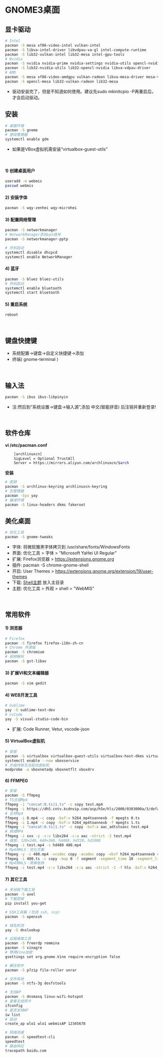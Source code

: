# GNOME3桌面

## 显卡驱动
``` bash
# Intel
pacman -S mesa xf86-video-intel vulkan-intel
pacman -S libva-intel-driver libvdpau-va-gl intel-compute-runtime
pacman -S lib32-vulkan-intel lib32-mesa intel-gpu-tools
# Nvidia
pacman -S nvidia nvidia-prime nvidia-settings nvidia-utils opencl-nvidia
pacman -S lib32-nvidia-utils lib32-opencl-nvidia libva-vdpau-driver
# AMD
pacman -S mesa xf86-video-amdgpu vulkan-radeon libva-mesa-driver mesa-vdpau
pacman -S opencl-mesa lib32-vulkan-radeon lib32-mesa
```
- 驱动安装完了，但是不知道如何使用。建议先sudo mkinitcpio -P再重启后，才会启动驱动。

## 安装
``` bash
# 桌面环境
pacman -S gnome
# 登陆管理器
systemctl enable gdm
```
- 如果是VBox虚拟机需安装“virtualbox-guest-utils”

<br/>

#### 1) 创建桌面用户
``` bash
useradd -m webmis
passwd webmis
```

#### 2) 安装字体
``` bash
pacman -S wqy-zenhei wqy-microhei
```

#### 3) 配置网络管理
``` bash
pacman -S networkmanager
# NetworkManager添加vpn拨号
pacman -S networkmanager-pptp

# 开机启动
systemctl disable dhcpcd
systemctl enable NetworkManager
```

#### 4) 蓝牙
``` bash
pacman -S bluez bluez-utils
# 开机启动
systemctl enable bluetooth
systemctl start bluetooth
```

#### 5) 重启系统
``` bash
reboot
```

<br/>

## 键盘快捷键
- 系统配置->键盘->自定义快捷键->添加
- 终端( gnome-terminal )

<br/>

## 输入法
``` bash
pacman -S ibus ibus-libpinyin
```
- 注:然后到“系统设置->键盘->输入源”,添加 中文(智能拼音) 后注销并重新登录!

<br/>

## 软件仓库
**vi /etc/pacman.conf**
```bash
	[archlinuxcn]
	SigLevel = Optional TrustAll
	Server = https://mirrors.aliyun.com/archlinuxcn/$arch
```
**安装**
```bash
# 密钥
pacman -S archlinux-keyring archlinuxcn-keyring
# 包管理器
pacman -Syu yay
# 编译环境
pacman -S linux-headers dkms fakeroot
```

## 美化桌面
``` bash
# 优化工具
pacman -S gnome-tweaks
```
- 字体: 将微软雅黑字体拷贝到 /usr/share/fonts/WindowsFonts
- 界面: 优化工具 > 字体 > "Microsoft YaHei UI Regular"
- 扩展: Firefox浏览器 > https://extensions.gnome.org
- 插件: pacman -S chrome-gnome-shell
- 开启: User Themes > https://extensions.gnome.org/extension/19/user-themes
- 下载: [Shell主题](https://github.com/webmiss/gnome-shell) 放入主目录
- 主题: 优化工具 > 外观 > shell > "WebMIS"

<br/>

## 常用软件
#### 1) 浏览器
``` bash
# Firefox
pacman -S firefox firefox-i18n-zh-cn
# Chrome 开源版
pacman -S chromium
# 视频解码
pacman -S gst-libav
```

#### 3) 扩展VI和文本编辑器
``` bash
pacman -S vim gedit
```

#### 4) WEB开发工具
``` bash
# Sublime
yay -S sublime-text-dev
# vsCode
yay -S visual-studio-code-bin
```
- 扩展: Code Runner, Vetur, vscode-json

#### 5) VirtualBox虚拟机
``` bash
# 安装
pacman -S virtualbox virtualbox-guest-utils virtualbox-host-dkms virtualbox-guest-iso
systemctl enable --now vboxservice
# 升级内核无法启动虚拟机
modprobe -a vboxnetadp vboxnetflt vboxdrv
```

#### 6) FFMPEG
``` bash
# 安装
pacman -S ffmpeg
# TS合成Mp4
ffmpeg -i "concat:0.ts|1.ts" -c copy test.mp4
ffmpeg -i https://dh5.cntv.kcdnvip.com/asp/h5e/hls/2000/0303000a/3/default/49354b5f20674f5fa80d6ccefa076182/2000.m3u8 -vcodec copy -acodec copy test.mp4
# 合并Mp4
ffmpeg -i 0.mp4 -c copy -bsf:v h264_mp4toannexb -f mpegts 0.ts
ffmpeg -i 1.mp4 -c copy -bsf:v h264_mp4toannexb -f mpegts 1.ts
ffmpeg -i "concat:0.ts|1.ts" -c copy -bsf:a aac_adtstoasc test.mp4
# 转成MP4
ffmpeg -i xxx -y -c:v libx264 -c:a aac -strict -2 test.mp4
# 缩放: 320×240、640×360、hd480、hd720、hd1080
ffmpeg -i test.mp4 -s hd480 480.mp4
# Mp4转HLS：优化方案
ffmpeg -y -i 480.mp4 -vcodec copy -acodec copy -vbsf h264_mp4toannexb 480.ts
ffmpeg -i 480.ts -c copy -map 0 -f segment -segment_time 10 -segment_list vod/index.m3u8 vod/10s_%3d.ts
# Mp4转HLS：简单低效
ffmpeg -i test.mp4 -c:v libx264 -c:a aac -strict -2 -f hls -bsf:v h264_mp4toannexb -hls_time 10 vod/index.m3u8
```

#### 7) 其它工具
``` bash
# 多线程下载工具
pacman -S axel
# 下载视频
pip install you-get

# SSH工具箱 (包括 ssh, scp)
pacman -S openssh

# 域名检测
yay -S dnslookup

# 远程桌面工具
pacman -S freerdp remmina
pacman -S vinagre
# 禁用Vino加密
gsettings set org.gnome.Vino require-encryption false

# 解压软件
pacman -S p7zip file-roller unrar

# 文件系统
pacman -S ntfs-3g dosfstools

# 无线AP
pacman -S dnsmasq linux-wifi-hotspot
# 查看无线网卡
ifconfig
# 是否支持AP
iw list
# 启动
create_ap wlo1 wlo1 webmisAP 12345678

# 网络测速
pacman -S speedtest-cli
speedtest
# 路由响应
tracepath baidu.com
```

<br/><br/>